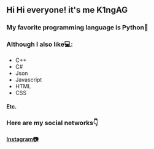 ## **Hi Hi everyone! it's me K1ngAG**

### **My favorite programming language is Python🐍**
### **Although I also like💻:**
- C++
- C#
- Json
- Javascript
- HTML
- CSS
#### Etc.

### **Here are my social networks**👇
[**Instagram📷**](https://www.instagram.com/el_mexican_naruto/)
